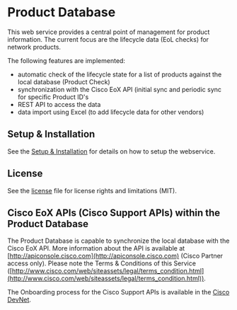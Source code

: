 
# Product Database

This web service provides a central point of management for product information. The current focus are the lifecycle data (EoL checks) for network products.

The following features are implemented:

* automatic check of the lifecycle state for a list of products against the local database (Product Check)
* synchronization with the Cisco EoX API (initial sync and periodic sync for specific Product ID's
* REST API to access the data
* data import using Excel (to add lifecycle data for other vendors)

## Setup & Installation

See the [Setup & Installation](docs/SETUP.md) for details on how to setup the webservice.

## License

See the [license](LICENSE.md) file for license rights and limitations (MIT).

## Cisco EoX APIs (Cisco Support APIs) within the Product Database

The Product Database is capable to synchronize the local database with the Cisco EoX API. More information about the API is available at [http://apiconsole.cisco.com](http://apiconsole.cisco.com) (Cisco Partner access only). Please note the Terms & Conditions of this Service ([http://www.cisco.com/web/siteassets/legal/terms_condition.html](http://www.cisco.com/web/siteassets/legal/terms_condition.html)).

The Onboarding process for the Cisco Support APIs is available in the [Cisco DevNet](https://developer.cisco.com/docs/support-apis/#getting-started-with-cisco-support-apis-for-sntc).